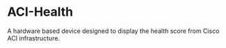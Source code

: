 # ACI-Health
A hardware based device designed to display the health score from Cisco ACI infrastructure.
